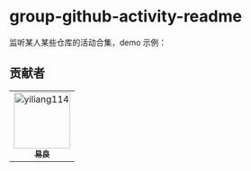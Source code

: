 # group-github-activity-readme

监听某人某些仓库的活动合集，demo 示例：

<!--START_SECTION:activity-->
<!--END_SECTION:activity-->

## 贡献者

<!-- readme: collaborators,contributors -start -->
<table>
<tr>
    <td align="center">
        <a href="https://github.com/yiliang114">
            <img src="https://avatars.githubusercontent.com/u/11473889?v=4" width="100;" alt="yiliang114"/>
            <br />
            <sub><b>易良</b></sub>
        </a>
    </td></tr>
</table>
<!-- readme: collaborators,contributors -end -->
